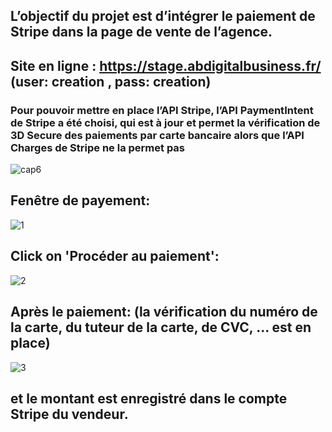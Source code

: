 ## L’objectif du projet est d’intégrer le paiement de Stripe dans la page de vente de l’agence. 

## Site en ligne : https://stage.abdigitalbusiness.fr/   (user: creation , pass: creation)  

### Pour pouvoir mettre en place l’API Stripe, l’API PaymentIntent de Stripe a été choisi, qui est à jour et permet la vérification de 3D Secure des paiements par carte bancaire alors que l’API Charges de Stripe ne la permet pas

![cap6](https://user-images.githubusercontent.com/107623849/227533133-86694e38-a720-48c8-92ac-27302af7260e.jpg)

## Fenêtre de payement:
![1](https://github.com/trong53/online_payment_Stripe/assets/107623849/62df6c05-4641-4035-8dd3-f411f6d736a9)

## Click on 'Procéder au paiement':
![2](https://github.com/trong53/online_payment_Stripe/assets/107623849/872f00f5-3875-4285-ab3e-35f4cfdb060e)

## Après le paiement: (la vérification du numéro de la carte, du tuteur de la carte, de CVC, ... est en place)
![3](https://github.com/trong53/online_payment_Stripe/assets/107623849/ec739fd6-6ec5-4805-9cbc-0d1e47fad3c1)
## et le montant est enregistré dans le compte Stripe du vendeur.
